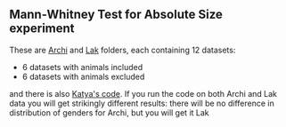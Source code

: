 ## Mann-Whitney Test for Absolute Size experiment

These are [Archi](https://github.com/bravobaker/SizeMatters/tree/main/27:06%20re-count%20MW%20for%20absolute%20size/ARCHI) and [Lak](https://github.com/bravobaker/SizeMatters/tree/main/27:06%20re-count%20MW%20for%20absolute%20size/LAK) folders, each containing 12 datasets:

* 6 datasets with animals included
* 6 datasets with animals excluded

and there is also [Katya's code](https://github.com/bravobaker/SizeMatters/blob/main/27:06%20re-count%20MW%20for%20absolute%20size/Mann_Whitney_Test.ipynb).
If you run the code on both Archi and Lak data you will get strikingly different results: there will be no difference in distribution of genders for Archi, but you will get it Lak
